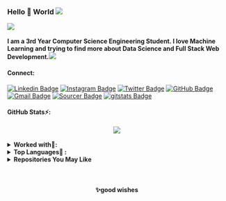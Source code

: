 ### Hello 👋 World <img src="https://github.com/TheDudeThatCode/TheDudeThatCode/blob/master/Assets/Earth.gif" width="24px">

![](https://komarev.com/ghpvc/?username=shsarv&color=blue&style=flat-square&label=PROFILE+VIEWS)

**I am a 3rd Year Computer Science Engineering Student. I love Machine Learning and trying to find more about Data Science and Full Stack Web Development.**<img src="https://media.giphy.com/media/WUlplcMpOCEmTGBtBW/giphy.gif" width="30">

#### Connect:

[![Linkedin Badge](https://img.shields.io/badge/-Sarvesh%20Kumar%20Sharma-blue?style=flat-circle&logo=Linkedin&logoColor=white&link=https://www.linkedin.com/in/sarvesh-kumar-sharma-869a1b185/)](https://www.linkedin.com/in/sarvesh-kumar-sharma-869a1b185/) [![Instagram Badge](https://img.shields.io/badge/-@astro2sarvesh-e02c73?style=flat-circle&labelColor=e02c73&logo=Instagram&logoColor=white&link=https://www.instagram.com/astro2sarvesh)](https://www.instagram.com/astro2sarvesh) [![Twitter Badge](https://img.shields.io/badge/-@sarveshroli-1ca0f1?style=flat-circle&labelColor=1ca0f1&logo=twitter&logoColor=white&link=https://twitter.com/sarveshroli)](https://twitter.com/sarveshroli) [![GitHub Badge](https://img.shields.io/badge/-@shsarv-24292e?style=flat-circle&labelColor=24292e&logo=github&logoColor=white&link=https://github.com/shsarv)](https://github.com/shsarv) [![Gmail Badge](https://img.shields.io/badge/-@shsarv2001-d54b3d?style=flat-circle&labelColor=d54b3d&logo=gmail&logoColor=white&link=mailto:shsarv2001@gmail.com)](mailto:shsarv2001@gmail.com) [![Sourcer Badge](https://img.shields.io/badge/Sourcerer-@shsarv-brightgreen?style=flat-circle&labelColor=&logo=data:Sourcerer.jpg&logoColor=white&link=https://sourcerer.io/shsarv)](https://sourcerer.io/shsarv) [![gitstats Badge](https://img.shields.io/badge/GitStats-@shsarv-blue?style=flat-circle&labelColor=orange&logo=data:Sourcerer.jpg&logoColor=white&link=https://gitstats.me/shsarv)](https://gitstats.me/shsarv)



#### GitHub Stats⚡:

<p align="center">
  <a href = "https://github.com/kishan0725">
<img src="https://github-readme-stats-aj8vj7k8x.vercel.app/api?username=shsarv&show_icons=true&title_color=ffc857&icon_color=8ac926&text_color=daf7dc&bg_color=151515&count_private=true&include_all_commits=true">
  </a>
 </p>

<details>

<summary><strong>Worked with🌱: </strong></summary>
<code><img height="40" src="https://devicons.github.io/devicon/devicon.git/icons/python/python-original.svg" title="python"></code>
<code><img height="40" src="https://devicons.github.io/devicon/devicon.git/icons/javascript/javascript-original.svg" title="javascript"></code>
<code><img height="40" src="https://devicons.github.io/devicon/devicon.git/icons/html5/html5-original-wordmark.svg" title="html5"></code>
<code><img height="40" src="https://devicons.github.io/devicon/devicon.git/icons/php/php-original.svg" title="php"></code>
<code><img height="40" src="https://raw.githubusercontent.com/github/explore/80688e429a7d4ef2fca1e82350fe8e3517d3494d/topics/jquery/jquery.png" title="jquery"></code>
<code><img height="40" src="https://devicons.github.io/devicon/devicon.git/icons/c/c-original.svg" title="C"></code>
<code><img height="40" src="https://devicons.github.io/devicon/devicon.git/icons/css3/css3-original-wordmark.svg" title="css"></code>
<code><img height="40" src="https://devicons.github.io/devicon/devicon.git/icons/java/java-original-wordmark.svg" title="java"></code>
<code><img height="40" src="https://www.vectorlogo.zone/logos/pocoo_flask/pocoo_flask-icon.svg" title="flask"></code>
<code><img height="40" src="https://devicons.github.io/devicon/devicon.git/icons/django/django-original.svg" title="django"></code>
<code><img height="40" src="https://devicons.github.io/devicon/devicon.git/icons/nodejs/nodejs-original-wordmark.svg" title="node.js"></code>
<code><img height="40" src="https://devicons.github.io/devicon/devicon.git/icons/mysql/mysql-original-wordmark.svg" title="mysql"></code>
<code><img height="40" src="https://www.vectorlogo.zone/logos/git-scm/git-scm-icon.svg" title="git"></code>
<code><img height="40" src="https://devicons.github.io/devicon/devicon.git/icons/linux/linux-original.svg" title="linux"></code>
<code><img height="40" src="https://raw.githubusercontent.com/github/explore/80688e429a7d4ef2fca1e82350fe8e3517d3494d/topics/visual-studio-code/visual-studio-code.png" title="vscode"></code>
<code><img height="40" src="https://raw.githubusercontent.com/github/explore/80688e429a7d4ef2fca1e82350fe8e3517d3494d/topics/scikit-learn/scikit-learn.png" title="sklearn"></code>
<code><img height="40" src="https://www.kubeflow.org/docs/images/logos/TensorFlow.png" title="TensorFlow"></code>
<code><img height="40" src="https://i.ibb.co/f2Svrpk/opencv.png" title="OpenCv"></code>
<code><img height="40" src="https://github.com/shsarv/shsarv/blob/master/re/keras.png" title="Keras"></code>
<code><img height="40" src="https://github.com/shsarv/shsarv/blob/master/re/scipy.png" title="Scipy"></code>
<code><img height="40" src="https://raw.githubusercontent.com/shsarv/shsarv/master/re/seaborn.png" title="Seaborn"></code>
<code><img height="40" src="https://www.kubeflow.org/docs/images/logos/Jupyter.png" title="Jupyter"></code>
<code><img height="40" src="https://raw.githubusercontent.com/shsarv/shsarv/master/re/pandas.png" title="Pandas"></code>
<code><img height="40" src="https://raw.githubusercontent.com/shsarv/shsarv/master/re/numpy.png" title="Numpy"></code>
<code><img height="40" src="https://raw.githubusercontent.com/shsarv/shsarv/master/re/matplotlib.png" title="Matplotlib"></code>
<code><img height="40" src="https://raw.githubusercontent.com/shsarv/shsarv/master/re/spyder.png" title="Spyder"></code>
<code><img height="40" src="https://raw.githubusercontent.com/shsarv/shsarv/master/re/pycharm.jpg" title="Pycharm"></code>
<code><img height="40" src="https://raw.githubusercontent.com/shsarv/shsarv/master/re/intellij.jpg" title="intellij"></code>
<code><img height="40" src="https://raw.githubusercontent.com/shsarv/shsarv/master/re/anoconda.png" title="Anoconda"></code>
<!--<code><img height="40" src="" title=""></code>
<code><img height="40" src="" title=""></code>
<code><img height="40" src="" title=""></code>
<code><img height="40" src="" title=""></code>
<code><img height="40" src="https://devicons.github.io/devicon/devicon.git/icons/react/react-original-wordmark.svg" title="react"></code>
<code><img height="40" src="https://devicons.github.io/devicon/devicon.git/icons/angularjs/angularjs-original.svg" title="angular"></code> -->
<!--<code><img height="40" src="https://pbs.twimg.com/profile_images/1235868806079057921/fTL08u_H_400x400.png" title="spring-boot"></code>
<code><img height="40" src="https://devicons.github.io/devicon/devicon.git/icons/express/express-original-wordmark.svg" title="express.js"></code> -->
</details>

<details><summary><strong>Top Languages💬 :</strong></summary>
 <p align="center">
<a href = "https://github.com/shsarv">
  <img src="https://github-readme-stats-aj8vj7k8x.vercel.app/api/top-langs/?username=shsarv&layout=compact&title_color=ffc857&icon_color=8ac926&text_color=daf7dc&bg_color=151515&card_width=400">
</a>
</p>
</details>


<details>
<summary><strong>Repositories You May Like</strong></strong></summary>
<a href="https://github.com/shsarv/machine-learning-Projects">
<img align="left" src="https://github-readme-stats.vercel.app/api/pin/?username=shsarv&repo=machine-learning-Projects" />
</a>
<a href="https://github.com/shsarv/Diabetes-prediction">
<img align="left" src="https://github-readme-stats.vercel.app/api/pin/?username=shsarv&repo=Diabetes-prediction" />
</a>  
</details>
<br>
<br>
<h4 align=center>✨good wishes</h4>
